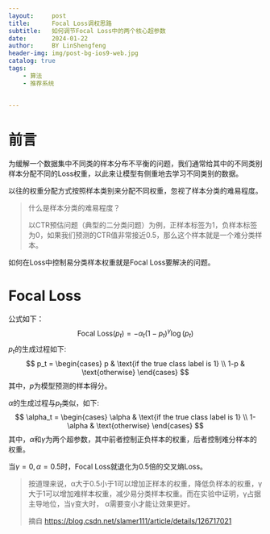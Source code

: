 ```yaml
---
layout:     post
title:      Focal Loss调权思路
subtitle:   如何调节Focal Loss中的两个核心超参数
date:       2024-01-22
author:     BY LinShengfeng
header-img: img/post-bg-ios9-web.jpg
catalog: true
tags:
    - 算法
    - 推荐系统


---
```


# 前言

为缓解一个数据集中不同类的样本分布不平衡的问题，我们通常给其中的不同类别样本分配不同的Loss权重，以此来让模型有侧重地去学习不同类别的数据。

以往的权重分配方式按照样本类别来分配不同权重，忽视了样本分类的难易程度。

> 什么是样本分类的难易程度？
>
> 以CTR预估问题（典型的二分类问题）为例，正样本标签为1，负样本标签为0，如果我们预测的CTR值非常接近0.5，那么这个样本就是一个难分类样本。

如何在Loss中控制易分类样本权重就是Focal Loss要解决的问题。

# Focal Loss

公式如下：
$$
 \text{Focal Loss}(p_t) = -\alpha_t(1-p_t)^\gamma \log(p_t)
$$
$p_t$的生成过程如下:
$$
p_t = \begin{cases}
p & \text{if the true class label is 1} \\
1-p & \text{otherwise}
\end{cases}
$$
其中，$p$为模型预测的样本得分。

$\alpha$的生成过程与$p_t$类似，如下:
$$
\alpha_t = \begin{cases}
\alpha & \text{if the true class label is 1} \\
1-\alpha & \text{otherwise}
\end{cases}
$$
其中，$\alpha$和$\gamma$为两个超参数，其中前者控制正负样本的权重，后者控制难分样本的权重。

当$\gamma=0,\alpha=0.5$时，Focal Loss就退化为0.5倍的交叉熵Loss。

> 按道理来说，α大于0.5小于1可以增加正样本的权重，降低负样本的权重，γ大于1可以增加难样本权重，减少易分类样本权重。而在实验中证明，γ占据主导地位，当γ变大时， α需要变小才能让效果更好。
>
> 摘自 https://blog.csdn.net/slamer111/article/details/126717021
